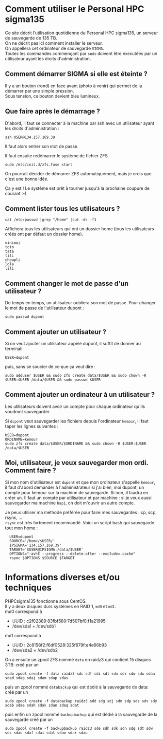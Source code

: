 Comment utiliser le Personal HPC sigma135 
=========================================

Ce site décrit l'utilisation quotidienne du Personal HPC sigma135, un serveur de sauvegarde de 135 TB.  
On ne décrit pas ici comment installer le serveur.  
On appellera cet ordinateur de sauvegarde `SIGMA`.  
Toutes les commandes commençant par `sudo` doivent être executées par un utilisateur ayant les droits d'administration.

Comment démarrer SIGMA si elle est éteinte ?
--------------------------------------------

Il y a un bouton (rond) en face avant (photo à venir) qui permet de la démarrer par une simple pression.  
Sous tension, ce bouton devient bleu lumineux.

Que faire après le démarrage ?
--------------------------------------------

D'abord, il faut se connecter à la machine par ssh avec un utilisateur ayant les droits d'administration :  
```
ssh USER@134.157.169.39
```
Il faut alors entrer son mot de passe.

Il faut ensuite redémarrer le système de fichier ZFS  
```
sudo /etc/init.d/zfs.fuse start
```
On pourrait décider de démarrer ZFS automatiquement, mais je crois que c'est une bonne idée.

Ça y est ! Le système est prêt à tourner jusqu'à la prochaine coupure de courant :-)

Comment lister tous les utilisateurs ?
---------------------------------------
```
cat /etc/passwd |grep "/home" |cut -d: -f1
```

Affichera tous les utilisateurs qui ont un dossier home (tous les utilisateurs créés ont par défaut un dossier home). 
```
minimoi
toto
tata
titi
choupli
lola
lili
```


Comment changer le mot de passe d'un utilisateur ?
--------------------------------------------------
De temps en temps, un utilisateur oubliera son mot de passe.
Pour changer le mot de passe de l'utilisateur dupont :
```
sudo passwd dupont
```


Comment ajouter un utilisateur ?
--------------------------------
Si on veut ajouter un utilisateur appelé dupont, il suffit de donner au terminal:
```
USER=dupont
```
puis, sans se soucier de ce que ça veut dire :
```
sudo adduser $USER && sudo zfs create data/$USER && sudo chown -R $USER:$USER /data/$USER && sudo passwd $USER
```

Comment ajouter un ordinateur à un utilisateur ?
------------------------------------------------

Les utilisateurs doivent avoir un compte pour chaque ordinateur qu'ils voudront sauvegarder.

Si `dupont` veut sauvegarder les fichiers depuis l'ordinateur `kemour`, il faut taper les lignes suivantes :
```
USER=dupont
ORDINAME=kemour
sudo zfs create data/$USER/$ORDINAME && sudo chown -R $USER:$USER /data/$USER
```

Moi, utilisateur, je veux sauvegarder mon ordi. Comment faire ?
---------------------------------------------------------------

Si mon nom d'utilisateur est `dupont` et que mon ordinateur s'appelle `kemour`, il faut d'abord demander à l'administrateur si j'ai bien, moi dupont, un compte pour kemour sur la machine de sauvegarde. Si non, il faudra en créer un. Il faut un compte par utilisateur et par machine : si je veux aussi sauvegarder ma machine `hapi`, on doit m'ouvrir un autre compte.

Je peux utiliser ma méthode préférée pour faire mes sauvegardes : cp, scp, rsync, ...  
`rsync` est très fortement recommandé. Voici un script bash qui sauvegarde tout mon home :
```
  USER=dupont
  SOURCE='/home/$USER/'
  IPSIGMA='134.157.169.39'
  TARGET='$USER@IPSIGMA:/data/$USER'
  OPTIONS="-avhE --progress --delete-after --exclude=.cache"
  rsync $OPTIONS $SOURCE $TARGET
```





Informations diverses et/ou techniques
=========================================

PHPCsigma135 fonctionne sous CentOS.  
Il y a deux disques durs systèmes en RAID 1, `md0` et `md1`.  
md0 correspond à
  - UUID : c2f02389:83fbf580:7d507bf0:f1a21995
  - /dev/sda1 + /dev/sdb1

md1 correspond à
  - UUID : 2c8158f2:f6df0528:325f979f:e4e96b93
  - /dev/sda2 + /dev/sdb2


On a ensuite un zpool ZFS nommé `data` en raidz3 qui contient 15 disques 3TB: 
créé par un   
```
sudo zpool create -f data raidz3 sdc sdf sdi sdl sdo sdr sdu sdx sdaa sdad sdag sdaj sdam sdap sdas
```

puis un zpool nommé `databackup` qui est dédié à la sauvegarde de data: 
créé par un   
```
sudo zpool create -f databackup raidz3 sdd sdg sdj sdm sdp sds sdv sdy sdab sdae sdah sdak sdan sdaq sdat
```

puis enfin un zpool nommé `backupbackup` qui est dédié à la sauvegarde de la sauvegarde
créé par un   
```
sudo zpool create -f backupbackup raidz3 sde sdh sdk sdn sdq sdt sdw sdz sdac sdaf sdai sdal sdao sdar sdau
```


